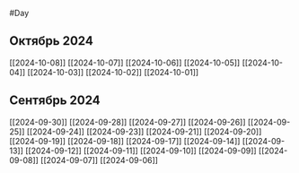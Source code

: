 #Day
## Октябрь 2024
[[2024-10-08]]
[[2024-10-07]]
[[2024-10-06]]
[[2024-10-05]]
[[2024-10-04]]
[[2024-10-03]]
[[2024-10-02]]
[[2024-10-01]]

## Сентябрь 2024
[[2024-09-30]]
[[2024-09-28]]
[[2024-09-27]]
[[2024-09-26]]
[[2024-09-25]]
[[2024-09-24]]
[[2024-09-23]]
[[2024-09-21]]
[[2024-09-20]]
[[2024-09-19]]
[[2024-09-18]]
[[2024-09-17]]
[[2024-09-14]]
[[2024-09-13]]
[[2024-09-12]]
[[2024-09-11]]
[[2024-09-10]]
[[2024-09-09]]
[[2024-09-08]]
[[2024-09-07]]
[[2024-09-06]]